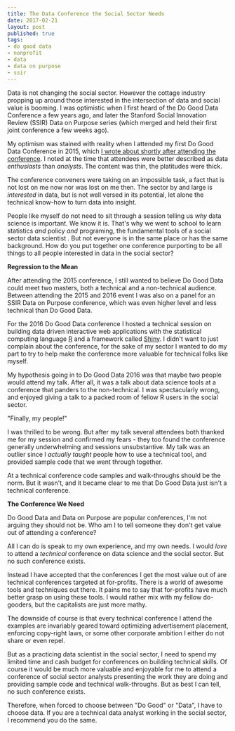 ```yaml
---
title: The Data Conference the Social Sector Needs
date: 2017-02-21
layout: post
published: true
tags:
- do good data
- nonprofit
- data
- data on purpose
- ssir
---
```


Data is not changing the social sector. However the cottage industry propping up around those interested in the intersection of data and social value is booming. I was optimistic when I first heard of the Do Good Data Conference a few years ago, and later the Stanford Social Innovation Review (SSIR) Data on Purpose series (which merged and held their first joint conference a few weeks ago).

My optimism was stained with reality when I attended my first Do Good Data Conference in 2015, which [I wrote about shortly after attending the conference][dgd-post]. I noted at the time that attendees were better described as data *enthusiasts* than *analysts*. The content was thin, the platitudes were thick.

The conference conveners were taking on an impossible task, a fact that is not lost on me now nor was lost on me then. The sector by and large is *interested* in data, but is not well versed in its potential, let alone the technical know-how to turn data into insight. 

People like myself do not need to sit through a session telling us *why* data science is important. We know it is. That's why we went to school to learn statistics *and* policy *and* programing, the fundamental tools of a social sector data scientist . But not everyone is in the same place or has the same background. How do you put together one conference purporting to be all things to all people interested in data in the social sector?

**Regression to the Mean**

After attending the 2015 conference, I still wanted to believe Do Good Data could meet two masters, both a technical and a non-technical audience. Between attending the 2015 and 2016 event I was also on a panel for an SSIR Data on Purpose conference, which was even higher level and less technical than Do Good Data.

For the 2016 Do Good Data conference I hosted a technical session on building data driven interactive web applications with the statistical computing language [R][r] and a framework called [Shiny][shiny]. I didn't want to just complain about the conference, for the sake of my sector I wanted to do my part to try to help make the conference more valuable for technical folks like myself.

My hypothesis going in to Do Good Data 2016 was that maybe two people would attend my talk. After all, it was a talk about data science tools at a conference that panders to the non-technical. I was spectacularly wrong, and enjoyed giving a talk to a packed room of fellow R users in the social sector.

"Finally, my people!" 

I was thrilled to be wrong. But after my talk several attendees both thanked me for my session and confirmed my fears - they too found the conference generally underwhelming and sessions unsubstantive. My talk was an outlier since I *actually taught* people how to use a technical tool, and provided sample code that we went through together.

At a technical conference code samples and walk-throughs should be the norm. But it wasn't, and it became clear to me that Do Good Data just isn't a technical conference.

**The Conference We Need**

Do Good Data and Data on Purpose are popular conferences, I'm not arguing they should not be. Who am I to tell someone they don't get value out of attending a conference?

All I can do is speak to my own experience, and my own needs. I would *love* to attend a *technical* conference on data science and the social sector. But no such conference exists.

Instead I have accepted that the conferences I get the most value out of are technical conferences targeted at for-profits. There is a world of awesome tools and techniques out there. It pains me to say that for-profits have much better grasp on using these tools. I would rather mix with my fellow do-gooders, but the capitalists are just more mathy.

The downside of course is that every technical conference I attend the examples are invariably geared toward optimizing advertisement placement, enforcing copy-right laws, or some other corporate ambition I either do not share or even repel.

But as a practicing data scientist in the social sector, I need to spend my limited time and cash budget for conferences on building technical skills. Of course it would be much more valuable and enjoyable for me to attend a conference of social sector analysts presenting the work they are doing and providing sample code and technical walk-throughs. But as best I can tell, no such conference exists.

Therefore, when forced to choose between "Do Good" or "Data", I have to choose data. If you are a technical data analyst working in the social sector, I recommend you do the same.

[shiny]: http://shiny.rstudio.com
[dgd-post]: http://fullcontactphilanthropy.com/2015/05/04/what-i-learned-about-the-state-of-analytics-in-the-social-sector-at-the-do-good-data-conference/
[r]: https://r-project.org
[fii]: http://www.fii.org